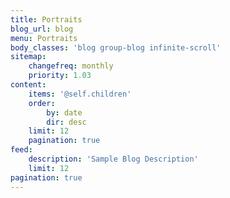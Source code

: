 ```yaml
---
title: Portraits
blog_url: blog
menu: Portraits
body_classes: 'blog group-blog infinite-scroll'
sitemap:
    changefreq: monthly
    priority: 1.03
content:
    items: '@self.children'
    order:
        by: date
        dir: desc
    limit: 12
    pagination: true
feed:
    description: 'Sample Blog Description'
    limit: 12
pagination: true
---
```


